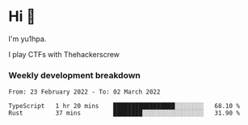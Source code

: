 # Hi 👋

I'm yu1hpa.

I play CTFs with Thehackerscrew

### Weekly development breakdown

<!--START_SECTION:waka-->

```text
From: 23 February 2022 - To: 02 March 2022

TypeScript   1 hr 20 mins    █████████████████░░░░░░░░   68.10 %
Rust         37 mins         ████████░░░░░░░░░░░░░░░░░   31.90 %
```

<!--END_SECTION:waka-->

